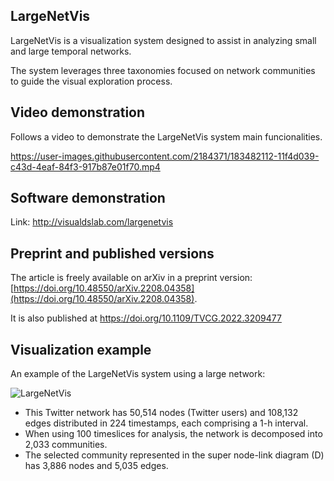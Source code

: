 ## LargeNetVis


LargeNetVis is a visualization system  designed to assist in analyzing small and large temporal networks.

The system leverages three taxonomies focused on network communities to guide the visual exploration process.

## Video demonstration

Follows a video to demonstrate the LargeNetVis system main funcionalities.

https://user-images.githubusercontent.com/2184371/183482112-11f4d039-c43d-4eaf-84f3-917b87e01f70.mp4

## Software demonstration

Link: http://visualdslab.com/largenetvis


## Preprint and published versions

The article is freely available on arXiv in a preprint version: [https://doi.org/10.48550/arXiv.2208.04358](https://doi.org/10.48550/arXiv.2208.04358).

It is also published at https://doi.org/10.1109/TVCG.2022.3209477


## Visualization example

An example of the LargeNetVis system using a large network:

![LargeNetVis](https://user-images.githubusercontent.com/2184371/184152023-4929e797-7aba-4144-8c90-dd8a4001bbe9.png)

* This Twitter network has 50,514 nodes (Twitter users) and  108,132 edges distributed in 224 timestamps, each comprising a 1-h interval.
* When using 100 timeslices for analysis, the network is decomposed into 2,033 communities.
* The selected community represented in the super node-link diagram (D) has 3,886 nodes and 5,035 edges.

